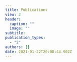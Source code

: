 ```yaml
---
title: Publications
view: 2
header:
  caption: ""
  image: ""
subtitle: 
publication_types:
  - "2"
authors: []
date: 2021-01-22T20:08:44.902Z
---
```


